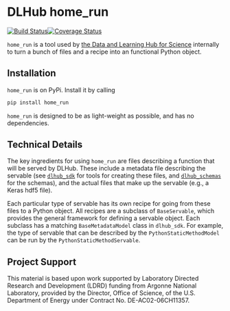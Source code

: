 # DLHub home_run

[![Build Status](https://travis-ci.org/DLHub-Argonne/home_run.svg?branch=master)](https://travis-ci.org/DLHub-Argonne/home_run)[![Coverage Status](https://coveralls.io/repos/github/DLHub-Argonne/home_run/badge.svg?branch=master)](https://coveralls.io/github/DLHub-Argonne/home_run?branch=master)

`home_run` is a tool used by [the Data and Learning Hub for Science](https://www.dlhub.org) internally to turn a bunch of files and a recipe into an functional Python object. 

## Installation

`home_run` is on PyPi. Install it by calling

```bash
pip install home_run
```

`home_run` is designed to be as light-weight as possible, and has no dependencies. 

## Technical Details

The key ingredients for using `home_run` are files describing a function that will be served by DLHub.
These include a metadata file describing the servable (see 
[`dlhub_sdk`](http://github.com/dlhub-argonne/dlhub_sdk) for tools for creating these files, 
and [`dlhub_schemas`](http://github.com/dlhub-argonne/dlhub_schemas) for the schemas), and
the actual files that make up the servable (e.g., a Keras hdf5 file).

Each particular type of servable has its own recipe for going from these files to a Python object.
All recipes are a subclass of `BaseServable`, which provides the general framework for defining a servable object.
Each subclass has a matching `BaseMetadataModel` class in `dlhub_sdk`.
For example, the type of servable that can be described by the `PythonStaticMethodModel` can be run by the `PythonStaticMethodServable`.
   
## Project Support
This material is based upon work supported by Laboratory Directed Research and Development (LDRD) funding from Argonne National Laboratory, provided by the Director, Office of Science, of the U.S. Department of Energy under Contract No. DE-AC02-06CH11357.
